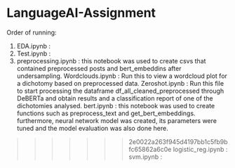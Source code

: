 # LanguageAI-Assignment

Order of running: 
1. EDA.ipynb :
2. Test.ipynb :
3. preprocessing.ipynb : this notebook was used to create csvs that contained preprocessed posts and bert_embeddins after undersampling.
Wordclouds.ipynb : Run this to view a wordcloud plot for a dichotomy based on preprocessed data.
Zeroshot.ipynb : Run this file to start processing the dataframe df_all_cleaned_preprocessed through DeBERTa and obtain results and a classification report of one of the dichotomies analysed.
bert.ipynb : this notebook was used to create functions such as preprocess_text and get_bert_embeddings. furthermore, neural network model was created, its parameters were tuned and the model evaluation was also done here.
>>>>>>> 2e0022a263f945d4197bb1c5fb9bfc65862a6c0e
logistic_reg.ipynb : 
svm.ipynb : 
